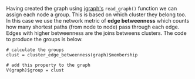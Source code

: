 Having created the graph using <a href = "http://igraph.org/r/doc/read_graph.html" target = "_blank">igraph's</a> `read_graph()` function we can assign each node a group. This is based on which cluster they belong too. In this case we use the network metric of **edge betweenness** which counts how many shortest paths (from node to node) pass through each edge. Edges with higher betweenness are the joins betweens clusters. The code to produce the groups is below. 

```{r}
# calculate the groups
clust = cluster_edge_betweenness(graph)$membership

# add this property to the graph
V(graph)$group = clust
```

